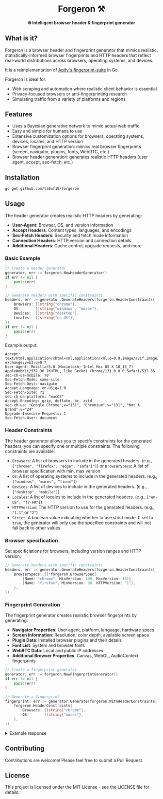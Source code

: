 <h1 align="center">
    Forgeron ⚒️
</h1>

<h4 align="center">
    🌐 Intelligent browser header & fingerprint generator
</h4>

## What is it?
Forgeron is a browser header and fingerprint generator that mimics realistic, statistically-informed browser fingerprints and HTTP headers that reflect real-world distributions across browsers, operating systems, and devices.

It is a reimplementation of [Apify's fingerprint-suite](https://github.com/apify/fingerprint-suite) in Go.

Forgeron is ideal for:
- Web scraping and automation where realistic client behavior is essential
- Privacy-focused browsers or anti-fingerprinting research
- Simulating traffic from a variety of platforms and regions

## Features

- Uses a Bayesian generative network to mimic actual web traffic
- Easy and simple for humans to use
- Extensive customization options for browsers, operating systems, devices, locales, and HTTP version
- Browser fingerprint generation: mimics real browser fingerprints (screen, navigator, plugins, fonts, WebRTC, etc.)
- Browser header generation: generates realistic HTTP headers (user agent, accept, sec-fetch, etc.)

## Installation

```bash
go get github.com/ta0uf19/forgeron
```

## Usage

The header generator creates realistic HTTP headers by generating:
- **User-Agent**: Browser, OS, and version information
- **Accept Headers**: Content types, languages, and encodings
- **Sec-Fetch Headers**: Security and fetch mode information
- **Connection Headers**: HTTP version and connection details
- **Additional Headers**: Cache control, upgrade requests, and more

### Basic Example

```go
// Create a header generator
generator, err := forgeron.NewHeaderGenerator()
if err != nil {
    panic(err)
}

// Generate headers with specific constraints
headers, err := generator.GenerateHeaders(forgeron.HeaderConstraints{
    Browsers: []string{"chrome"},
    OS:       []string{"windows", "macos"},
    Devices:  []string{"desktop"},
    Locales:  []string{"en-US"},
})
if err != nil {
    panic(err)
}
```

Example output:
```
Accept: text/html,application/xhtml+xml,application/xml;q=0.9,image/avif,image/webp,image/apng,*/*;q=0.8,application/signed-exchange;v=b3;q=0.7
User-Agent: Mozilla/5.0 (Macintosh; Intel Mac OS X 10_15_7) AppleWebKit/537.36 (KHTML, like Gecko) Chrome/131.0.0.0 Safari/537.36
sec-ch-ua-mobile: ?0
Sec-Fetch-Mode: same-site
Sec-Fetch-Dest: navigate
Accept-Language: en-US;q=1.0
Sec-Fetch-Site: ?1
sec-ch-ua-platform: "macOS"
Accept-Encoding: gzip, deflate, br, zstd
sec-ch-ua: "Google Chrome";v="131", "Chromium";v="131", "Not_A Brand";v="24"
Upgrade-Insecure-Requests: 1
Sec-Fetch-User: document
```

### Header Constraints
The header generator allows you to specify constraints for the generated headers, you can specify one or multiple constraints.
The following constraints are available:
- `Browsers`: A list of browsers to include in the generated headers. (e.g., `["chrome", "firefox", "edge", "safari"]`) or `BrowserSpecs`: A list of browser specification with min, max version 
- `OS`: A list of operating systems to include in the generated headers. (e.g., `["windows", "macos", "linux"]`)
- `Devices`: A list of devices to include in the generated headers. (e.g., `["desktop", "mobile"]`)
- `Locales`: A list of locales to include in the generated headers. (e.g., `["en-US", "fr-FR"]`)
- `HTTPVersion`: The HTTP version to use for the generated headers. (e.g., `"1.1"` or `"2"`)
- `Strict`: A boolean value indicating whether to use strict mode. If set to `true`, the generator will only use the specified constraints and will not fall back to other values.

### Browser specification

Set specificiations for browsers, including version ranges and HTTP version:
```go
// Generate headers with specific constraints
headers, err := generator.GenerateHeaders(forgeron.HeaderConstraints{
    BrowserSpecs: []*forgeron.BrowserSpec{
        {Name: "chrome", MinVersion: 100, MaxVersion: 131},
        {Name: "firefox", MinVersion: 80, HTTPVersion: "1"},
    },
})
```

### Fingerprint Generation

The fingerprint generator creates realistic browser fingerprints by generating:
- **Navigator Properties**: User agent, platform, language, hardware specs
- **Screen Information**: Resolution, color depth, available screen space
- **Plugin Data**: Installed browser plugins and their details
- **Font List**: System and browser fonts
- **WebRTC Data**: Local and public IP addresses
- **Additional Browser Properties**: Canvas, WebGL, AudioContext fingerprints

```go
// Create a fingerprint generator
generator, err := forgeron.NewFingerprintGenerator()
if err != nil {
    panic(err)
}

// Generate a fingerprint
fingerprint, err := generator.Generate(forgeron.WithHeaderConstraints(
    forgeron.HeaderConstraints{
        Browsers: []string{"chrome"},
        OS:       []string{"macos"},
    },
))
```

<details>
<summary>Example response</summary>

```
&forgeron.Fingerprint{
  Screen: forgeron.ScreenFingerprint{
    AvailHeight:      1440,
    AvailWidth:       2560,
    AvailTop:         0,
    AvailLeft:        1440,
    ColorDepth:       24,
    Height:           1440,
    PixelDepth:       24,
    Width:            2560,
    DevicePixelRatio: 2.000000,
    PageXOffset:      0,
    PageYOffset:      0,
    InnerHeight:      0,
    OuterHeight:      1440,
    OuterWidth:       2560,
    InnerWidth:       0,
    ScreenX:          1440,
    ClientWidth:      0,
    ClientHeight:     19,
    HasHDR:           false,
  },
  Navigator: forgeron.NavigatorFingerprint{
    UserAgent:     "Mozilla/5.0 (Macintosh; Intel Mac OS X 10_15_7) AppleWebKit/537.36 (KHTML, like Gecko) Chrome/128.0.0.0 Safari/537.36",
    UserAgentData: &forgeron.UserAgentData{
      Brands: []forgeron.UserAgentBrand{
        forgeron.UserAgentBrand{
          Brand:   "Chromium",
          Version: "128",
        },
        forgeron.UserAgentBrand{
          Brand:   "Not;A=Brand",
          Version: "24",
        },
        forgeron.UserAgentBrand{
          Brand:   "Google Chrome",
          Version: "128",
        },
      },
      Mobile:          false,
      Platform:        "macOS",
      Architecture:    "x86",
      Bitness:         "64",
      FullVersionList: []forgeron.UserAgentBrand{
        forgeron.UserAgentBrand{
          Brand:   "Chromium",
          Version: "128.0.6613.120",
        },
        forgeron.UserAgentBrand{
          Brand:   "Not;A=Brand",
          Version: "24.0.0.0",
        },
        forgeron.UserAgentBrand{
          Brand:   "Google Chrome",
          Version: "128.0.6613.120",
        },
      },
      Model:           "",
      PlatformVersion: "13.7.0",
      UAFullVersion:   "128.0.6613.120",
    },
    DoNotTrack:  (*string)(nil),
    AppCodeName: "Mozilla",
    AppName:     "Netscape",
    AppVersion:  "5.0 (Macintosh; Intel Mac OS X 10_15_7) AppleWebKit/537.36 (KHTML, like Gecko) Chrome/128.0.0.0 Safari/537.36",
    OSCpu:       "null",
    Webdriver:   "false",
    Language:    "en-US",
    Languages:   []string{
      "en-US",
    },
    Platform:            "MacIntel",
    DeviceMemory:        &8,
    HardwareConcurrency: 4,
    Product:             "Gecko",
    ProductSub:          "20030107",
    Vendor:              "Google Inc.",
    VendorSub:           "null",
    MaxTouchPoints:      0,
    ExtraProperties:     map[string]interface {}{
      "globalPrivacyControl": nil,
      "installedApps":        []interface {}{},
      "pdfViewerEnabled":     true,
      "vendorFlavors":        []interface {}{
        "chrome",
      },
    },
  },
  Headers: map[string]string{
    "Accept":                    "text/html,application/xhtml+xml,application/xml;q=0.9,image/avif,image/webp,image/apng,*/*;q=0.8,application/signed-exchange;v=b3;q=0.7",
    "Accept-Encoding":           "gzip, deflate, br, zstd",
    "Accept-Language":           "en-US;q=1.0",
    "Sec-Fetch-Dest":            "navigate",
    "Sec-Fetch-Mode":            "same-site",
    "Sec-Fetch-Site":            "?1",
    "Sec-Fetch-User":            "document",
    "Upgrade-Insecure-Requests": "1",
    "User-Agent":                "Mozilla/5.0 (Macintosh; Intel Mac OS X 10_15_7) AppleWebKit/537.36 (KHTML, like Gecko) Chrome/128.0.0.0 Safari/537.36",
    "sec-ch-ua":                 "\"Chromium\";v=\"128\", \"Not;A=Brand\";v=\"24\", \"Google Chrome\";v=\"128\"",
    "sec-ch-ua-mobile":          "?0",
    "sec-ch-ua-platform":        "\"macOS\"",
  },
  VideoCodecs: map[string]string{
    "h264": "probably",
    "ogg":  "",
    "webm": "probably",
  },
  AudioCodecs: map[string]string{
    "aac": "probably",
    "m4a": "maybe",
    "mp3": "probably",
    "ogg": "probably",
    "wav": "probably",
  },
  PluginsData: forgeron.PluginsData{
    Plugins: []forgeron.Plugin{
      forgeron.Plugin{
        Name:        "PDF Viewer",
        Description: "Portable Document Format",
        Filename:    "internal-pdf-viewer",
        MimeTypes:   []forgeron.MimeType{
          forgeron.MimeType{
            Type:          "application/pdf",
            Suffixes:      "pdf",
            Description:   "Portable Document Format",
            EnabledPlugin: "PDF Viewer",
          },
          forgeron.MimeType{
            Type:          "text/pdf",
            Suffixes:      "pdf",
            Description:   "Portable Document Format",
            EnabledPlugin: "PDF Viewer",
          },
        },
      },
      forgeron.Plugin{
        Name:        "Chrome PDF Viewer",
        Description: "Portable Document Format",
        Filename:    "internal-pdf-viewer",
        MimeTypes:   []forgeron.MimeType{
          forgeron.MimeType{
            Type:          "application/pdf",
            Suffixes:      "pdf",
            Description:   "Portable Document Format",
            EnabledPlugin: "Chrome PDF Viewer",
          },
          forgeron.MimeType{
            Type:          "text/pdf",
            Suffixes:      "pdf",
            Description:   "Portable Document Format",
            EnabledPlugin: "Chrome PDF Viewer",
          },
        },
      },
      forgeron.Plugin{
        Name:        "Chromium PDF Viewer",
        Description: "Portable Document Format",
        Filename:    "internal-pdf-viewer",
        MimeTypes:   []forgeron.MimeType{
          forgeron.MimeType{
            Type:          "application/pdf",
            Suffixes:      "pdf",
            Description:   "Portable Document Format",
            EnabledPlugin: "Chromium PDF Viewer",
          },
          forgeron.MimeType{
            Type:          "text/pdf",
            Suffixes:      "pdf",
            Description:   "Portable Document Format",
            EnabledPlugin: "Chromium PDF Viewer",
          },
        },
      },
      forgeron.Plugin{
        Name:        "Microsoft Edge PDF Viewer",
        Description: "Portable Document Format",
        Filename:    "internal-pdf-viewer",
        MimeTypes:   []forgeron.MimeType{
          forgeron.MimeType{
            Type:          "application/pdf",
            Suffixes:      "pdf",
            Description:   "Portable Document Format",
            EnabledPlugin: "Microsoft Edge PDF Viewer",
          },
          forgeron.MimeType{
            Type:          "text/pdf",
            Suffixes:      "pdf",
            Description:   "Portable Document Format",
            EnabledPlugin: "Microsoft Edge PDF Viewer",
          },
        },
      },
      forgeron.Plugin{
        Name:        "WebKit built-in PDF",
        Description: "Portable Document Format",
        Filename:    "internal-pdf-viewer",
        MimeTypes:   []forgeron.MimeType{
          forgeron.MimeType{
            Type:          "application/pdf",
            Suffixes:      "pdf",
            Description:   "Portable Document Format",
            EnabledPlugin: "WebKit built-in PDF",
          },
          forgeron.MimeType{
            Type:          "text/pdf",
            Suffixes:      "pdf",
            Description:   "Portable Document Format",
            EnabledPlugin: "WebKit built-in PDF",
          },
        },
      },
    },
    MimeTypes: []string{
      "Portable Document Format~~application/pdf~~pdf",
      "Portable Document Format~~text/pdf~~pdf",
    },
  },
  Battery: &forgeron.Battery{
    Charging:        false,
    ChargingTime:    (*int)(nil),
    DischargingTime: (*int)(nil),
    Level:           0.090000,
  },
  VideoCard: &forgeron.VideoCard{
    Renderer: "ANGLE (NVIDIA Corporation, NVIDIA GeForce GT 650M OpenGL Engine, OpenGL 4.1)",
    Vendor:   "Google Inc. (NVIDIA Corporation)",
  },
  MultimediaDevices: &forgeron.MultimediaDevices{
    Speakers: []forgeron.MediaDevice{
      forgeron.MediaDevice{
        DeviceID: "",
        Kind:     "audiooutput",
        Label:    "",
        GroupID:  "",
      },
    },
    Micros: []forgeron.MediaDevice{
      forgeron.MediaDevice{
        DeviceID: "",
        Kind:     "audioinput",
        Label:    "",
        GroupID:  "",
      },
    },
    Webcams: []forgeron.MediaDevice{
      forgeron.MediaDevice{
        DeviceID: "",
        Kind:     "videoinput",
        Label:    "",
        GroupID:  "",
      },
    },
  },
  Fonts: []string{
    "Arial Unicode MS",
    "Batang",
    "Calibri",
    "Century",
    "Century Gothic",
    "EUROSTILE",
    "Gill Sans",
    "Haettenschweiler",
    "Helvetica Neue",
    "Lucida Bright",
    "Lucida Sans",
    "Menlo",
    "MS Mincho",
    "MS Reference Specialty",
    "MT Extra",
    "MYRIAD PRO",
    "Marlett",
    "Minion Pro",
    "Monotype Corsiva",
    "PMingLiU",
  },
  MockWebRTC: false,
  Slim:       false,
}
```
</details>

## Contributing

Contributions are welcome! Please feel free to submit a Pull Request.

## License

This project is licensed under the MIT License - see the LICENSE file for details. 